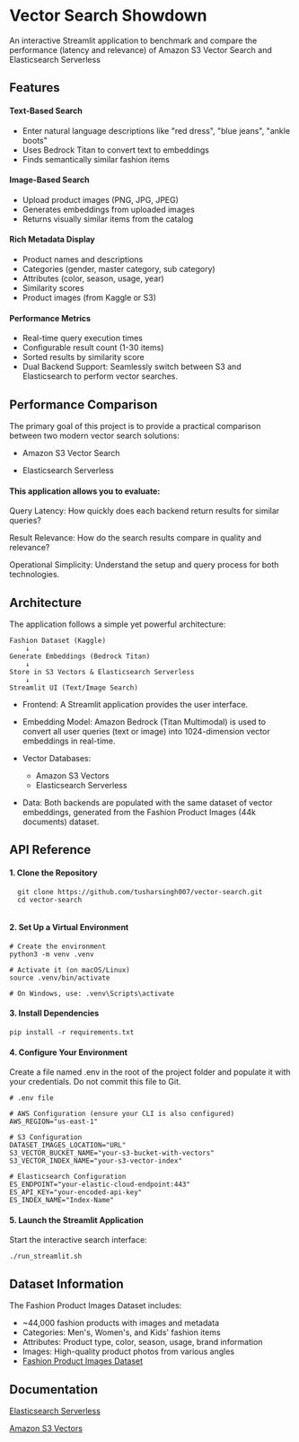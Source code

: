 
# Vector Search Showdown

An interactive Streamlit application to benchmark and compare the performance (latency and relevance) of Amazon S3 Vector Search and Elasticsearch Serverless 


## Features

#### Text-Based Search
- Enter natural language descriptions like "red dress", "blue jeans", "ankle boots"
- Uses Bedrock Titan to convert text to embeddings
- Finds semantically similar fashion items
#### Image-Based Search
- Upload product images (PNG, JPG, JPEG)
- Generates embeddings from uploaded images
- Returns visually similar items from the catalog

#### Rich Metadata Display
- Product names and descriptions
- Categories (gender, master category, sub category)
- Attributes (color, season, usage, year)
- Similarity scores
- Product images (from Kaggle or S3)
#### Performance Metrics
- Real-time query execution times
- Configurable result count (1-30 items)
- Sorted results by similarity score
- Dual Backend Support: Seamlessly switch between S3 and Elasticsearch to perform vector searches.



## Performance Comparison
The primary goal of this project is to provide a practical comparison between two modern vector search solutions:

- Amazon S3 Vector Search

- Elasticsearch Serverless
#### This application allows you to evaluate:

Query Latency: How quickly does each backend return results for similar queries?

Result Relevance: How do the search results compare in quality and relevance?

Operational Simplicity: Understand the setup and query process for both technologies.
## Architecture

The application follows a simple yet powerful architecture:


```http
Fashion Dataset (Kaggle)
    ↓
Generate Embeddings (Bedrock Titan)
    ↓
Store in S3 Vectors & Elasticsearch Serverless
    ↓
Streamlit UI (Text/Image Search)
```

- Frontend: A Streamlit application provides the user interface.

- Embedding Model: Amazon Bedrock (Titan Multimodal) is used to convert all user queries (text or image) into 1024-dimension vector embeddings in real-time.

- Vector Databases:
    - Amazon S3 Vectors
    - Elasticsearch Serverless

- Data: Both backends are populated with the same dataset of vector embeddings, generated from the Fashion Product Images (44k documents) dataset.

## API Reference

#### 1. Clone the Repository

```http
  git clone https://github.com/tusharsingh007/vector-search.git
  cd vector-search


```

#### 2. Set Up a Virtual Environment

```http
# Create the environment
python3 -m venv .venv

# Activate it (on macOS/Linux)
source .venv/bin/activate

# On Windows, use: .venv\Scripts\activate
```
#### 3. Install Dependencies

```http
pip install -r requirements.txt
```
#### 4. Configure Your Environment
Create a file named .env in the root of the project folder and populate it with your credentials. Do not commit this file to Git.

```http
# .env file

# AWS Configuration (ensure your CLI is also configured)
AWS_REGION="us-east-1" 

# S3 Configuration
DATASET_IMAGES_LOCATION="URL"
S3_VECTOR_BUCKET_NAME="your-s3-bucket-with-vectors"
S3_VECTOR_INDEX_NAME="your-s3-vector-index"

# Elasticsearch Configuration
ES_ENDPOINT="your-elastic-cloud-endpoint:443"
ES_API_KEY="your-encoded-api-key"
ES_INDEX_NAME="Index-Name"
```


#### 5. Launch the Streamlit Application
Start the interactive search interface:
```http
./run_streamlit.sh
```


## Dataset Information

The Fashion Product Images Dataset includes:

- ~44,000 fashion products with images and metadata
- Categories: Men's, Women's, and Kids' fashion items
- Attributes: Product type, color, season, usage, brand information
- Images: High-quality product photos from various angles
- [Fashion Product Images Dataset](https://www.kaggle.com/datasets/paramaggarwal/fashion-product-images-dataset)


## Documentation

[Elasticsearch Serverless](https://www.elastic.co/docs/solutions/search/serverless-elasticsearch-get-started)

[Amazon S3 Vectors](https://aws.amazon.com/s3/features/vectors/)

